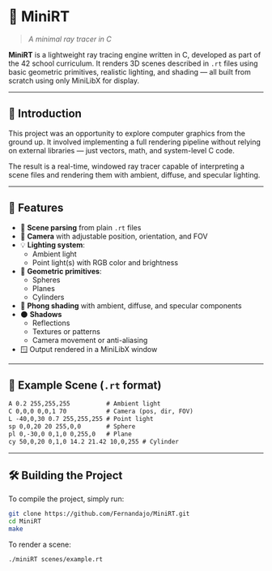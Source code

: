 # 🌟 MiniRT  
>_A minimal ray tracer in C_

**MiniRT** is a lightweight ray tracing engine written in C, developed as part of the 42 school curriculum. It renders 3D scenes described in `.rt` files using basic geometric primitives, realistic lighting, and shading — all built from scratch using only MiniLibX for display.

---

## 📌 Introduction

This project was an opportunity to explore computer graphics from the ground up. It involved implementing a full rendering pipeline without relying on external libraries — just vectors, math, and system-level C code.

The result is a real-time, windowed ray tracer capable of interpreting a scene files and rendering them with ambient, diffuse, and specular lighting.

---

## 🧠 Features

- 🧾 **Scene parsing** from plain `.rt` files
- 📸 **Camera** with adjustable position, orientation, and FOV
- 💡 **Lighting system**:
  - Ambient light
  - Point light(s) with RGB color and brightness
- 🔷 **Geometric primitives**:
  - Spheres
  - Planes
  - Cylinders
- 🎨 **Phong shading** with ambient, diffuse, and specular components
- 🌑 **Shadows**
  - Reflections
  - Textures or patterns
  - Camera movement or anti-aliasing
- 🪟 Output rendered in a MiniLibX window

---

## 📂 Example Scene (`.rt` format)

```txt
A 0.2 255,255,255          # Ambient light
C 0,0,0 0,0,1 70           # Camera (pos, dir, FOV)
L -40,0,30 0.7 255,255,255 # Point light
sp 0,0,20 20 255,0,0       # Sphere
pl 0,-30,0 0,1,0 0,255,0   # Plane
cy 50,0,20 0,1,0 14.2 21.42 10,0,255 # Cylinder
```
---

## 🛠️ Building the Project

To compile the project, simply run:

```bash
git clone https://github.com/Fernandajo/MiniRT.git
cd MiniRT
make
```
To render a scene:

```bash
./miniRT scenes/example.rt
